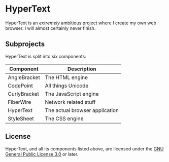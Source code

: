 # HyperText

HyperText is an _extremely_ ambitious project where I create my own web browser.
I will almost certainly never finish.

## Subprojects

HyperText is split into six components:

| Component    | Description
|--------------|-------------------------------
| AngleBracket | The HTML engine
| CodePoint    | All things Unicode
| CurlyBracket | The JavaScript engine
| FiberWire    | Network related stuff
| HyperText    | The actual browser application
| StyleSheet   | The CSS engine

## License

HyperText, and all its components listed above, are licensed under the
[GNU General Public License 3.0](https://www.gnu.org/licenses/gpl-3.0.en.html)
or later.
